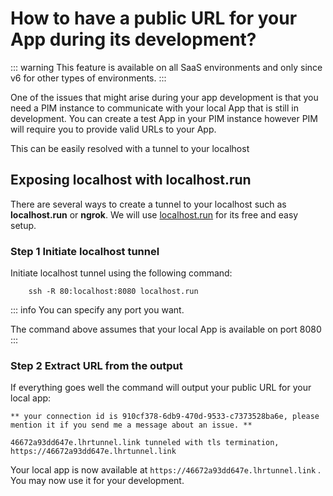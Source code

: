 # How to have a public URL for your App during its development?

::: warning
This feature is available on all SaaS environments and only since v6 for other types of environments.
:::

One of the issues that might arise during your app development is that you need a PIM instance to communicate with your local App that is still in development. You can create a test App in your PIM instance however PIM will require you to provide valid URLs to your App.

This can be easily resolved with a tunnel to your localhost

## Exposing localhost with localhost.run

There are several ways to create a tunnel to your localhost such as **localhost.run** or **ngrok**. We will use [localhost.run](https://localhost.run/) for its free and easy setup.

### Step 1 Initiate localhost tunnel

Initiate localhost tunnel using the following command:

```shell
    ssh -R 80:localhost:8080 localhost.run
```

::: info
You can specify any port you want.

The command above assumes that your local App is available on port 8080
:::


### Step 2 Extract URL from the output

If everything goes well the command will output your public URL for your local app:

```shell
** your connection id is 910cf378-6db9-470d-9533-c7373528ba6e, please mention it if you send me a message about an issue. **

46672a93dd647e.lhrtunnel.link tunneled with tls termination, https://46672a93dd647e.lhrtunnel.link
```

Your local app is now available at `https://46672a93dd647e.lhrtunnel.link` . You may now use it for your development.